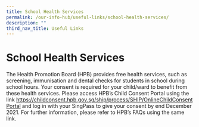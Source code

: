 ```yaml
---
title: School Health Services
permalink: /our-info-hub/useful-links/school-health-services/
description: ""
third_nav_title: Useful Links
---
```

# School Health Services

The Health Promotion Board (HPB) provides free health services, such as screening, immunisation and dental checks for students in school during school hours. Your consent is required for your child/ward to benefit from these health services. Please access HPB’s Child Consent Portal using the link <a href="https://childconsent.hpb.gov.sg/ship/process/SHIP/OnlineChildConsentPortal" target="_blank">https://childconsent.hpb.gov.sg/ship/process/SHIP/OnlineChildConsentPortal</a> and log in with your SingPass to give your consent by end December 2021. For further information, please refer to HPB’s FAQs using the same link.
